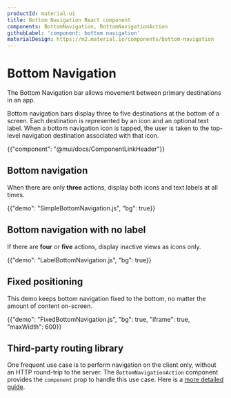 ```yaml
---
productId: material-ui
title: Bottom Navigation React component
components: BottomNavigation, BottomNavigationAction
githubLabel: 'component: bottom navigation'
materialDesign: https://m2.material.io/components/bottom-navigation
---
```


# Bottom Navigation

<p class="description">The Bottom Navigation bar allows movement between primary destinations in an app.</p>

Bottom navigation bars display three to five destinations at the bottom of a screen. Each destination is represented by an icon and an optional text label. When a bottom navigation icon is tapped, the user is taken to the top-level navigation destination associated with that icon.

{{"component": "@mui/docs/ComponentLinkHeader"}}

## Bottom navigation

When there are only **three** actions, display both icons and text labels at all times.

{{"demo": "SimpleBottomNavigation.js", "bg": true}}

## Bottom navigation with no label

If there are **four** or **five** actions, display inactive views as icons only.

{{"demo": "LabelBottomNavigation.js", "bg": true}}

## Fixed positioning

This demo keeps bottom navigation fixed to the bottom, no matter the amount of content on-screen.

{{"demo": "FixedBottomNavigation.js", "bg": true, "iframe": true, "maxWidth": 600}}

## Third-party routing library

One frequent use case is to perform navigation on the client only, without an HTTP round-trip to the server.
The `BottomNavigationAction` component provides the `component` prop to handle this use case.
Here is a [more detailed guide](/material-ui/integrations/routing/).

